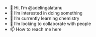 - 👋 Hi, I’m @adelingalatanu
- 👀 I’m interested in doing something
- 🌱 I’m currently learning chemistry
- 💞️ I’m looking to collaborate with people
- 📫 How to reach me here

<!---
adelingalatanu/adelingalatanu is a ✨ special ✨ repository because its `README.md` (this file) appears on your GitHub profile.
You can click the Preview link to take a look at your changes.
--->

